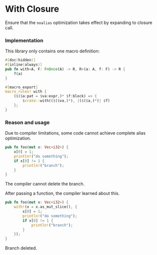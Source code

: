 # With Closure
Ensure that the `noalias` optimization takes effect by expanding to closure call.

### Implementation
This library only contains one macro definition:
```rust
#[doc(hidden)]
#[inline(always)]
pub fn with<A, F: FnOnce(A) -> R, R>(a: A, f: F) -> R {
    f(a)
}

#[macro_export]
macro_rules! with {
    ($($a:pat = $va:expr,)* $f:block) => {
        $crate::with(($($va,)*), |($($a,)*)| $f)
    };
}
```

### Reason and usage
Due to compiler limitations, some code cannot achieve complete alias optimization.
```rust
pub fn foo(mut x: Vec<i32>) {
    x[0] = 1;
    println!("do something");
    if x[0] != 1 {
        println!("branch");
    }
}
```
The compiler cannot delete the branch.

After passing a function, the compiler learned about this.
```rust
pub fn foo(mut x: Vec<i32>) {
    with!(x = x.as_mut_slice(), {
        x[0] = 1;
        println!("do something");
        if x[0] != 1 {
            println!("branch");
        }
    });
}
```
Branch deleted.

